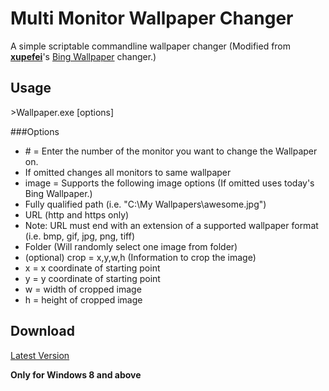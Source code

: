 Multi Monitor Wallpaper Changer
==============

A simple scriptable commandline wallpaper changer (Modified from [**xupefei**](https://github.com/xupefei)'s [Bing Wallpaper](https://github.com/xupefei/Bing-Wallpaper) changer.)

Usage
------
\>Wallpaper.exe [options]

###Options
* \# = Enter the number of the monitor you want to change the Wallpaper on.
 * If omitted changes all monitors to same wallpaper
* image = Supports the following image options (If omitted uses today's Bing Wallpaper.)
 * Fully qualified path (i.e. "C:\My Wallpapers\awesome.jpg")
 * URL (http and https only)
  * Note: URL must end with an extension of a supported wallpaper format (i.e. bmp, gif, jpg, png, tiff)
 * Folder (Will randomly select one image from folder)
* (optional) crop = x,y,w,h (Information to crop the image)
 * x = x coordinate of starting point
 * y = y coordinate of starting point
 * w = width of cropped image
 * h = height of cropped image

Download
------
[Latest Version](https://github.com/antgiant/Multi-Monitor-Wallpaper-Changer/releases/)

**Only for Windows 8 and above**
